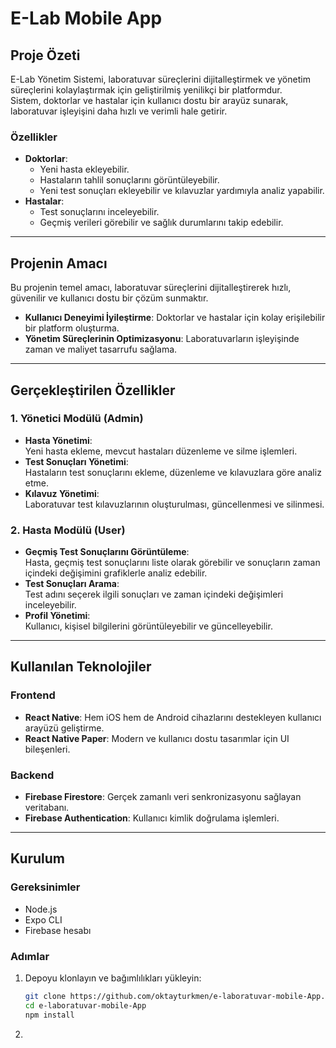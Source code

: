 # **E-Lab Mobile App**

## **Proje Özeti**  
E-Lab Yönetim Sistemi, laboratuvar süreçlerini dijitalleştirmek ve yönetim süreçlerini kolaylaştırmak için geliştirilmiş yenilikçi bir platformdur.  
Sistem, doktorlar ve hastalar için kullanıcı dostu bir arayüz sunarak, laboratuvar işleyişini daha hızlı ve verimli hale getirir.  

### **Özellikler**  
- **Doktorlar**:  
  - Yeni hasta ekleyebilir.  
  - Hastaların tahlil sonuçlarını görüntüleyebilir.  
  - Yeni test sonuçları ekleyebilir ve kılavuzlar yardımıyla analiz yapabilir.  
- **Hastalar**:  
  - Test sonuçlarını inceleyebilir.  
  - Geçmiş verileri görebilir ve sağlık durumlarını takip edebilir.  

---

## **Projenin Amacı**  
Bu projenin temel amacı, laboratuvar süreçlerini dijitalleştirerek hızlı, güvenilir ve kullanıcı dostu bir çözüm sunmaktır.  

- **Kullanıcı Deneyimi İyileştirme**: Doktorlar ve hastalar için kolay erişilebilir bir platform oluşturma.  
- **Yönetim Süreçlerinin Optimizasyonu**: Laboratuvarların işleyişinde zaman ve maliyet tasarrufu sağlama.  

---

## **Gerçekleştirilen Özellikler**  

### **1. Yönetici Modülü (Admin)**  
- **Hasta Yönetimi**:  
  Yeni hasta ekleme, mevcut hastaları düzenleme ve silme işlemleri.  
- **Test Sonuçları Yönetimi**:  
  Hastaların test sonuçlarını ekleme, düzenleme ve kılavuzlara göre analiz etme.  
- **Kılavuz Yönetimi**:  
  Laboratuvar test kılavuzlarının oluşturulması, güncellenmesi ve silinmesi.  

### **2. Hasta Modülü (User)**  
- **Geçmiş Test Sonuçlarını Görüntüleme**:  
  Hasta, geçmiş test sonuçlarını liste olarak görebilir ve sonuçların zaman içindeki değişimini grafiklerle analiz edebilir.  
- **Test Sonuçları Arama**:  
  Test adını seçerek ilgili sonuçları ve zaman içindeki değişimleri inceleyebilir.  
- **Profil Yönetimi**:  
  Kullanıcı, kişisel bilgilerini görüntüleyebilir ve güncelleyebilir.  

---

## **Kullanılan Teknolojiler**  

### **Frontend**  
- **React Native**: Hem iOS hem de Android cihazlarını destekleyen kullanıcı arayüzü geliştirme.  
- **React Native Paper**: Modern ve kullanıcı dostu tasarımlar için UI bileşenleri.  

### **Backend**  
- **Firebase Firestore**: Gerçek zamanlı veri senkronizasyonu sağlayan veritabanı.  
- **Firebase Authentication**: Kullanıcı kimlik doğrulama işlemleri.  

---

## **Kurulum**  

### **Gereksinimler**  
- Node.js  
- Expo CLI  
- Firebase hesabı  

### **Adımlar**  
1. Depoyu klonlayın ve bağımlılıkları yükleyin:  
   ```bash
   git clone https://github.com/oktayturkmen/e-laboratuvar-mobile-App.git
   cd e-laboratuvar-mobile-App
   npm install

2.

